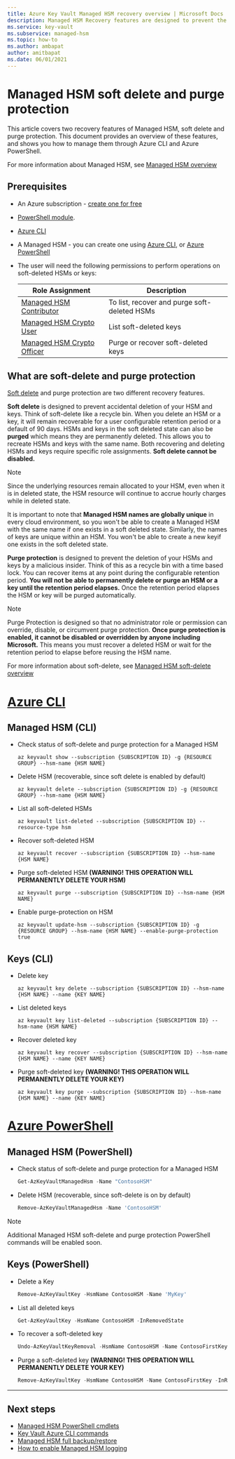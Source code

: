 ```yaml
---
title: Azure Key Vault Managed HSM recovery overview | Microsoft Docs
description: Managed HSM Recovery features are designed to prevent the accidental or malicious deletion of your HSM resource and keys.
ms.service: key-vault
ms.subservice: managed-hsm
ms.topic: how-to
ms.author: ambapat
author: amitbapat
ms.date: 06/01/2021
---
```


# Managed HSM soft delete and purge protection

This article covers two recovery features of Managed HSM, soft delete and purge protection. This document provides an overview of these features, and shows you how to manage them through Azure CLI and Azure PowerShell.

For more information about Managed HSM, see [Managed HSM overview](overview.md)

## Prerequisites

* An Azure subscription - [create one for free](https://azure.microsoft.com/free/dotnet)
* [PowerShell module](/powershell/azure/install-az-ps).
* [Azure CLI](/cli/azure/install-azure-cli)
* A Managed HSM - you can create one using [Azure CLI](./quick-create-cli.md), or [Azure PowerShell](./quick-create-powershell.md)
* The user will need the following permissions to perform operations on soft-deleted HSMs or keys:

  | Role Assignment | Description |
  |---|---|
  |[Managed HSM Contributor](../../role-based-access-control/built-in-roles#managed-hsm-contributor)|To list, recover and purge soft-deleted HSMs|
  |[Managed HSM Crypto User](./built-in-roles.md)|List soft-deleted keys|
  |[Managed HSM Crypto Officer](./built-in-roles.md)|Purge or recover soft-deleted keys|



## What are soft-delete and purge protection

[Soft delete](soft-delete-overview.md) and purge protection are two different recovery features.


**Soft delete** is designed to prevent accidental deletion of your HSM and keys. Think of soft-delete like a recycle bin. When you delete an HSM or a key, it will remain recoverable for a user configurable retention period or a default of 90 days. HSMs and keys in the soft deleted state can also be **purged** which means they are permanently deleted. This allows you to recreate HSMs and keys with the same name. Both recovering and deleting HSMs and keys require specific role assignments. **Soft delete cannot be disabled.**

> [!NOTE]
> Since the underlying resources remain allocated to your HSM, even when it is in deleted state, the HSM resource will continue to accrue hourly charges while in deleted state.

It is important to note that **Managed HSM names are globally unique** in every cloud environment, so you won't be able to create a Managed HSM with the same name if one exists in a soft deleted state. Similarly, the names of keys are unique within an HSM. You won't be able to create a new keyif one exists in the soft deleted state.

**Purge protection** is designed to prevent the deletion of your HSMs and keys by a malicious insider. Think of this as a recycle bin with a time based lock. You can recover items at any point during the configurable retention period. **You will not be able to permanently delete or purge an HSM or a key until the retention period elapses.** Once the retention period elapses the HSM or key will be purged automatically.

> [!NOTE]
> Purge Protection is designed so that no administrator role or permission can  override, disable, or circumvent purge protection. **Once purge protection is enabled, it cannot be disabled or overridden by anyone including Microsoft.** This means you must recover a deleted HSM or wait for the retention period to elapse before reusing the HSM name.

For more information about soft-delete, see [Managed HSM soft-delete overview](soft-delete-overview.md)


# [Azure CLI](#tab/azure-cli)

## Managed HSM (CLI)

* Check status of soft-delete and purge protection for a Managed HSM

    ```azurecli
    az keyvault show --subscription {SUBSCRIPTION ID} -g {RESOURCE GROUP} --hsm-name {HSM NAME}
    ```

* Delete HSM (recoverable, since soft delete is enabled by default)

    ```azurecli
    az keyvault delete --subscription {SUBSCRIPTION ID} -g {RESOURCE GROUP} --hsm-name {HSM NAME}
    ```

* List all soft-deleted HSMs

    ```azurecli
    az keyvault list-deleted --subscription {SUBSCRIPTION ID} --resource-type hsm
    ```

* Recover soft-deleted HSM

    ```azurecli
    az keyvault recover --subscription {SUBSCRIPTION ID} --hsm-name {HSM NAME}
    ```

* Purge soft-deleted HSM **(WARNING! THIS OPERATION WILL PERMANENTLY DELETE YOUR HSM)**

    ```azurecli
    az keyvault purge --subscription {SUBSCRIPTION ID} --hsm-name {HSM NAME}
    ```

* Enable purge-protection on HSM

    ```azurecli
    az keyvault update-hsm --subscription {SUBSCRIPTION ID} -g {RESOURCE GROUP} --hsm-name {HSM NAME} --enable-purge-protection true
    ```

## Keys (CLI)

* Delete key

    ```azurecli
    az keyvault key delete --subscription {SUBSCRIPTION ID} --hsm-name {HSM NAME} --name {KEY NAME}
    ```

* List deleted keys

    ```azurecli
    az keyvault key list-deleted --subscription {SUBSCRIPTION ID} --hsm-name {HSM NAME}
    ```

* Recover deleted key

    ```azurecli
    az keyvault key recover --subscription {SUBSCRIPTION ID} --hsm-name {HSM NAME} --name {KEY NAME}
    ```

* Purge soft-deleted key **(WARNING! THIS OPERATION WILL PERMANENTLY DELETE YOUR KEY)**

    ```azurecli
    az keyvault key purge --subscription {SUBSCRIPTION ID} --hsm-name {HSM NAME} --name {KEY NAME}
    ```

# [Azure PowerShell](#tab/azure-powershell)

## Managed HSM (PowerShell)

* Check status of soft-delete and purge protection for a Managed HSM

    ```powershell
    Get-AzKeyVaultManagedHsm -Name "ContosoHSM"
    ```

* Delete HSM (recoverable, since soft-delete is on by default)

    ```powershell
    Remove-AzKeyVaultManagedHsm -Name 'ContosoHSM'
    ```
> [!NOTE]
> Additional Managed HSM soft-delete and purge protection PowerShell commands will be enabled soon.


## Keys (PowerShell)

* Delete a Key

  ```powershell
  Remove-AzKeyVaultKey -HsmName ContosoHSM -Name 'MyKey'
  ```

* List all deleted keys 

  ```powershell
  Get-AzKeyVaultKey -HsmName ContosoHSM -InRemovedState
  ```

* To recover a soft-deleted key

    ```powershell
    Undo-AzKeyVaultKeyRemoval -HsmName ContosoHSM -Name ContosoFirstKey
    ```

* Purge a soft-deleted key **(WARNING! THIS OPERATION WILL PERMANENTLY DELETE YOUR KEY)**

    ```powershell
    Remove-AzKeyVaultKey -HsmName ContosoHSM -Name ContosoFirstKey -InRemovedState
    ```
---

## Next steps

- [Managed HSM PowerShell cmdlets](/powershell/module/az.keyvault)
- [Key Vault Azure CLI commands](/cli/azure/keyvault)
- [Managed HSM full backup/restore](backup-restore.md)
- [How to enable Managed HSM logging](logging.md)
